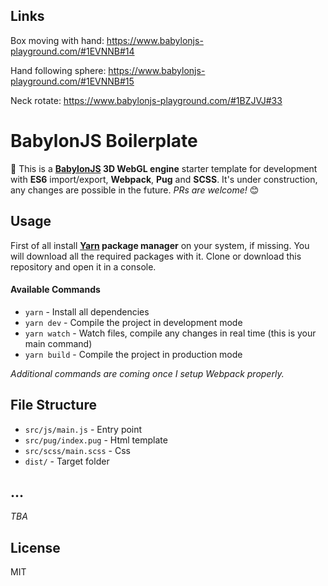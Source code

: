 ## Links

Box moving with hand:
https://www.babylonjs-playground.com/#1EVNNB#14

Hand following sphere: https://www.babylonjs-playground.com/#1EVNNB#15

Neck rotate:
https://www.babylonjs-playground.com/#1BZJVJ#33

# BabylonJS Boilerplate

:construction: This is a **[BabylonJS](https://www.babylonjs.com) 3D WebGL engine** starter template for development with **ES6** import/export, **Webpack**, **Pug** and **SCSS**. It's under construction, any changes are possible in the future. *PRs are welcome!* :blush:

## Usage

First of all install **[Yarn](https://yarnpkg.com/en/docs/install) package manager** on your system, if missing. You will download all the required packages with it. Clone or download this repository and open it in a console.

#### Available Commands

* `yarn` - Install all dependencies
* `yarn dev` - Compile the project in development mode
* `yarn watch` - Watch files, compile any changes in real time (this is your main command)
* `yarn build` - Compile the project in production mode

*Additional commands are coming once I setup Webpack properly.*

## File Structure

* `src/js/main.js` - Entry point
* `src/pug/index.pug` - Html template
* `src/scss/main.scss` - Css
* `dist/` - Target folder

## ...

_TBA_

## License

MIT
